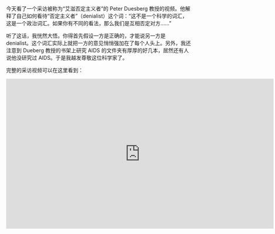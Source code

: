 今天看了一个采访被称为“艾滋否定主义者”的 Peter Duesberg 教授的视频。他解释了自己如何看待“否定主义者”（denialist）这个词：“这不是一个科学的词汇，这是一个政治词汇。如果你有不同的看法，那么我们是互相否定对方……”

听了这话，我恍然大悟。你得首先假设一方是正确的，才能说另一方是 denialist。这个词汇实际上就把一方的意见悄悄强加在了每个人头上。另外，我还注意到 Dueberg 教授的书架上研究 AIDS 的文件夹有厚厚的好几本，居然还有人说他没研究过 AIDS。于是我越发尊敬这位科学家了。

完整的采访视频可以在这里看到：

<div id="youtube2-O-FB9-h1eFA" class="youtube-wrap" data-attrs="{&quot;videoId&quot;:&quot;O-FB9-h1eFA&quot;,&quot;startTime&quot;:null,&quot;endTime&quot;:null}">

<div class="youtube-inner"><iframe src="https://www.youtube-nocookie.com/embed/O-FB9-h1eFA?rel=0&amp;autoplay=0&amp;showinfo=0&amp;enablejsapi=0" frameborder="0" loading="lazy" gesture="media" allow="autoplay; fullscreen" allowautoplay="true" allowfullscreen="true" width="728" height="409"></iframe></div>

</div>
